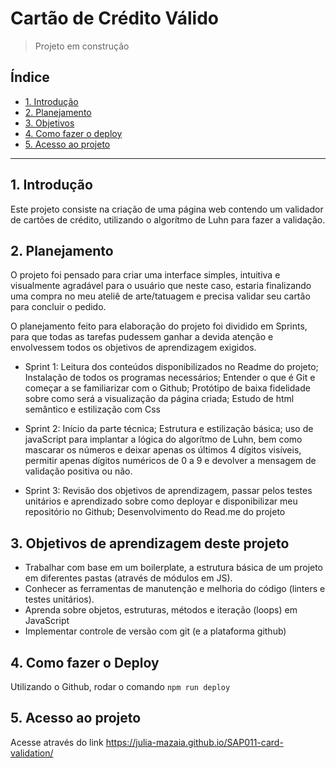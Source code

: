 # Cartão de Crédito Válido

> Projeto em construção

## Índice

* [1. Introdução](#1-Introdução)
* [2. Planejamento](#2-Planejamento)
* [3. Objetivos](#3-objetivos-de-aprendizagem-deste-projeto)
* [4. Como fazer o deploy](#4-como-fazer-o-deploy)
* [5. Acesso ao projeto](#5-acesso-ao-projeto)

***

## 1. Introdução

Este projeto consiste na criação de uma página web contendo um validador de cartões de crédito, utilizando o algorítmo de Luhn para fazer a validação. 

## 2. Planejamento 

O projeto foi pensado para criar uma interface simples, intuitiva e visualmente agradável para o usuário que neste caso, estaria finalizando uma compra no meu ateliê de arte/tatuagem e precisa validar seu cartão para concluir o pedido. 

O planejamento feito para elaboração do projeto foi dividido em Sprints, para que todas as tarefas pudessem ganhar a devida atenção e envolvessem todos os objetivos de aprendizagem exigidos.

- Sprint 1: Leitura dos conteúdos disponibilizados no Readme do projeto; Instalação de todos os programas necessários; Entender o que é Git e começar a se familiarizar com o Github; Protótipo de baixa fidelidade sobre como será a visualização da página criada; Estudo de html semântico e estilização com Css

- Sprint 2: Início da parte técnica; Estrutura e estilização básica; uso de javaScript para implantar a lógica do algorítmo de Luhn, bem como mascarar os números e deixar apenas os últimos 4 dígitos visíveis, permitir apenas dígitos numéricos de 0 a 9 e devolver a mensagem de validação positiva ou não. 

- Sprint 3: Revisão dos objetivos de aprendizagem, passar pelos testes unitários e aprendizado sobre como deployar e disponibilizar meu repositório no Github; Desenvolvimento do Read.me do projeto 

## 3. Objetivos de aprendizagem deste projeto

* Trabalhar com base em um boilerplate, a estrutura básica de um projeto em diferentes
  pastas (através de módulos em JS).
* Conhecer as ferramentas de manutenção e melhoria do código (linters e testes
  unitários).
* Aprenda sobre objetos, estruturas, métodos e iteração (loops) em JavaScript
* Implementar controle de versão com git (e a plataforma github)

## 4. Como fazer o Deploy

Utilizando o Github, rodar o comando `npm run deploy` 

## 5. Acesso ao projeto

Acesse através do link https://julia-mazaia.github.io/SAP011-card-validation/
